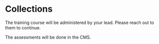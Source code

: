 # Collections
The training course will be administered by your lead. Please reach out to them to continue.

The assessments will be done in the CMS.